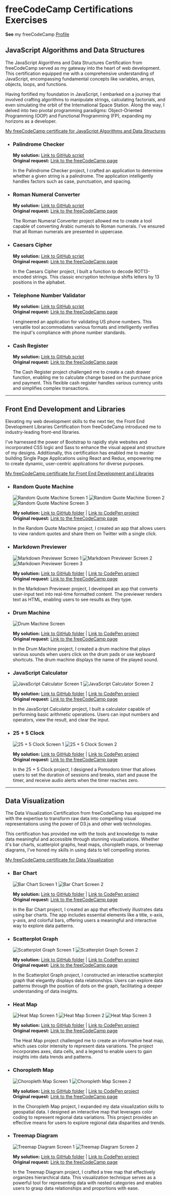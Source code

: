 # freeCodeCamp Certifications Exercises

**See** my freeCodeCamp [Profile](https://freecodecamp.org/ifralex)

## JavaScript Algorithms and Data Structures
The JavaScript Algorithms and Data Structures Certification from freeCodeCamp served as my gateway into the heart of web development. This certification equipped me with a comprehensive understanding of JavaScript, encompassing fundamental concepts like variables, arrays, objects, loops, and functions.

Having fortified my foundation in JavaScript, I embarked on a journey that involved crafting algorithms to manipulate strings, calculating factorials, and even simulating the orbit of the International Space Station. Along the way, I delved into two pivotal programming paradigms: Object-Oriented Programming (OOP) and Functional Programming (FP), expanding my horizons as a developer.

[My freeCodeCamp certificate for JavaScript Algorithms and Data Structures](https://www.freecodecamp.org/certification/ifralex/javascript-algorithms-and-data-structures)

- ### Palindrome Checker
  **My solution:** [Link to GitHub script](https://github.com/iFralex/freeCodeCampCertificationsExercises/blob/main/JavaScript%20Algorithms%20and%20Data%20Structures/Palindrome%20Checker.js)  
  **Original request:** [Link to the freeCodeCamp page](https://www.freecodecamp.org/learn/javascript-algorithms-and-data-structures/javascript-algorithms-and-data-structures-projects/palindrome-checker)

  In the Palindrome Checker project, I crafted an application to determine whether a given string is a palindrome. The application intelligently handles factors such as case, punctuation, and spacing.

- ### Roman Numeral Converter
  **My solution:** [Link to GitHub script](https://github.com/iFralex/freeCodeCampCertificationsExercises/blob/main/JavaScript%20Algorithms%20and%20Data%20Structures/Roman%20Numeral%20Converter.js)  
  **Original request:** [Link to the freeCodeCamp page](https://www.freecodecamp.org/learn/javascript-algorithms-and-data-structures/javascript-algorithms-and-data-structures-projects/roman-numeral-converter)

  The Roman Numeral Converter project allowed me to create a tool capable of converting Arabic numerals to Roman numerals. I've ensured that all Roman numerals are presented in uppercase.

- ### Caesars Cipher
  **My solution:** [Link to GitHub script](https://github.com/iFralex/freeCodeCampCertificationsExercises/blob/main/JavaScript%20Algorithms%20and%20Data%20Structures/Caesars%20Cipher.js)  
  **Original request:** [Link to the freeCodeCamp page](https://www.freecodecamp.org/learn/javascript-algorithms-and-data-structures/javascript-algorithms-and-data-structures-projects/caesars-cipher)

  In the Caesars Cipher project, I built a function to decode ROT13-encoded strings. This classic encryption technique shifts letters by 13 positions in the alphabet.

- ### Telephone Number Validator
  **My solution:** [Link to GitHub script](https://github.com/iFralex/freeCodeCampCertificationsExercises/blob/main/JavaScript%20Algorithms%20and%20Data%20Structures/Telephone%20Number%20Validator.js)  
  **Original request:** [Link to the freeCodeCamp page](https://www.freecodecamp.org/learn/javascript-algorithms-and-data-structures/javascript-algorithms-and-data-structures-projects/telephone-number-validator)

  I engineered an application for validating US phone numbers. This versatile tool accommodates various formats and intelligently verifies the input's compliance with phone number standards.

- ### Cash Register
  **My solution:** [Link to GitHub script](https://github.com/iFralex/freeCodeCampCertificationsExercises/blob/main/JavaScript%20Algorithms%20and%20Data%20Structures/Cash%20Register.js)  
  **Original request:** [Link to the freeCodeCamp page](https://www.freecodecamp.org/learn/javascript-algorithms-and-data-structures/javascript-algorithms-and-data-structures-projects/cash-register)

  The Cash Register project challenged me to create a cash drawer function, enabling me to calculate change based on the purchase price and payment. This flexible cash register handles various currency units and simplifies complex transactions.

------

## Front End Development and Libraries
Elevating my web development skills to the next tier, the Front End Development Libraries Certification from freeCodeCamp introduced me to industry-leading front-end libraries.

I've harnessed the power of Bootstrap to rapidly style websites and incorporated CSS logic and Sass to enhance the visual appeal and structure of my designs. Additionally, this certification has enabled me to master building Single Page Applications using React and Redux, empowering me to create dynamic, user-centric applications for diverse purposes.


[My freeCodeCamp certificate for Front End Development and Libraries](https://www.freecodecamp.org/certification/ifralex/front-end-development-libraries)

- ### Random Quote Machine
  ![Random Quote Machine Screen 1](https://github.com/iFralex/freeCodeCampCertificationsExercises/assets/61825057/4dff8148-e0f2-49db-8788-f14406c3acbf)
  ![Random Quote Machine Screen 2](https://github.com/iFralex/freeCodeCampCertificationsExercises/assets/61825057/f3ac6df2-fdef-4989-95e4-ba530cac73d8)
  ![Random Quote Machine Screen 3](https://github.com/iFralex/freeCodeCampCertificationsExercises/assets/61825057/3b302eef-d12b-4bbc-87f2-14e8f99b7d3e)

  **My solution:** [Link to GitHub folder](https://github.com/iFralex/freeCodeCampCertificationsExercises/tree/main/Front%20End%20Development%20Libraries/Random%20Quote%20Machine) | [Link to CodePen project](https://codepen.io/iFralex/pen/eYQjqLo)  
  **Original request:** [Link to the freeCodeCamp page](https://www.freecodecamp.org/learn/front-end-development-libraries/front-end-development-libraries-projects/build-a-random-quote-machine)

  In the Random Quote Machine project, I created an app that allows users to view random quotes and share them on Twitter with a single click.

- ### Markdown Previewer
  ![Markdown Previewer Screen 1](https://github.com/iFralex/freeCodeCampCertificationsExercises/assets/61825057/e7a6d15a-45e2-42a8-bbd1-c8c3e15f20bc)
  ![Markdown Previewer Screen 2](https://github.com/iFralex/freeCodeCampCertificationsExercises/assets/61825057/6d8ed14d-2bd0-45f2-a6a5-d2dbda75618c)
  ![Markdown Previewer Screen 3](https://github.com/iFralex/freeCodeCampCertificationsExercises/assets/61825057/19c7c587-f893-465b-9897-fa3ae9fa022d)

  **My solution:** [Link to GitHub folder](https://github.com/iFralex/freeCodeCampCertificationsExercises/tree/main/Front%20End%20Development%20Libraries/Markdown%20Previewer)  |  [Link to CodePen project](https://codepen.io/iFralex/pen/jOQvGJO)  
  **Original request:** [Link to the freeCodeCamp page](https://www.freecodecamp.org/learn/front-end-development-libraries/front-end-development-libraries-projects/build-a-markdown-previewer)

  In the Markdown Previewer project, I developed an app that converts user-input text into real-time formatted content. The previewer renders text as HTML, enabling users to see results as they type.

- ### Drum Machine
  ![Drum Machine Screen](https://github.com/iFralex/freeCodeCampCertificationsExercises/assets/61825057/9fe8c790-cee8-48b8-bc5e-742b1bb6b4bf)

  **My solution:** [Link to GitHub folder](https://github.com/iFralex/freeCodeCampCertificationsExercises/tree/main/Front%20End%20Development%20Libraries/Drum%20Machine) | [Link to CodePen project](https://codepen.io/iFralex/pen/bGQxjgG)  
  **Original request:** [Link to the freeCodeCamp page](https://www.freecodecamp.org/learn/front-end-development-libraries/front-end-development-libraries-projects/build-a-drum-machine)

  In the Drum Machine project, I created a drum machine that plays various sounds when users click on the drum pads or use keyboard shortcuts. The drum machine displays the name of the played sound.

- ### JavaScript Calculator
  ![JavaScript Calculator Screen 1](https://github.com/iFralex/freeCodeCampCertificationsExercises/assets/61825057/b76432b4-8e20-49fc-9b52-5db4ed9995e9)
  ![JavaScript Calculator Screen 2](https://github.com/iFralex/freeCodeCampCertificationsExercises/assets/61825057/124b99d1-0afb-4f09-91ac-5a1623d72f64)

  **My solution:** [Link to GitHub folder](https://github.com/iFralex/freeCodeCampCertificationsExercises/tree/main/Front%20End%20Development%20Libraries/JavaScript%20Calculator) | [Link to CodePen project](https://codepen.io/iFralex/pen/xxQyGyR)  
  **Original request:** [Link to the freeCodeCamp page](https://www.freecodecamp.org/learn/front-end-development-libraries/front-end-development-libraries-projects/build-a-javascript-calculator)

  In the JavaScript Calculator project, I built a calculator capable of performing basic arithmetic operations. Users can input numbers and operators, view the result, and clear the input.

- ### 25 + 5 Clock
  ![25 + 5 Clock Screen 1](https://github.com/iFralex/freeCodeCampCertificationsExercises/assets/61825057/abe40328-97f0-4c40-a185-7c93978f143d)
  ![25 + 5 Clock Screen 2](https://github.com/iFralex/freeCodeCampCertificationsExercises/assets/61825057/71e1ae67-70ff-4081-ba13-d3056d0d4ee0)

  **My solution:** [Link to GitHub folder](https://github.com/iFralex/freeCodeCampCertificationsExercises/tree/main/Front%20End%20Development%20Libraries/25%20%2B%205%20Clock) | [Link to CodePen project](https://codepen.io/iFralex/pen/zYMmpbb)   
  **Original request:** [Link to the freeCodeCamp page](https://www.freecodecamp.org/learn/front-end-development-libraries/front-end-development-libraries-projects/build-a-25--5-clock)

  In the 25 + 5 Clock project, I designed a Pomodoro timer that allows users to set the duration of sessions and breaks, start and pause the timer, and receive audio alerts when the timer reaches zero.

-------

## Data Visualization
The Data Visualization Certification from freeCodeCamp has equipped me with the expertise to transform raw data into compelling visual representations using the power of D3.js and other web technologies.

This certification has provided me with the tools and knowledge to make data meaningful and accessible through stunning visualizations. Whether it's bar charts, scatterplot graphs, heat maps, choropleth maps, or treemap diagrams, I've honed my skills in using data to tell compelling stories.

[My freeCodeCamp certificate for Data Visualization](https://www.freecodecamp.org/certification/ifralex/data-visualization)

- ### Bar Chart
  ![Bar Chart Screen 1](https://github.com/iFralex/freeCodeCampCertificationsExercises/assets/61825057/26a67144-156a-45a9-8a0b-b543224f5835)
  ![Bar Chart Screen 2](https://github.com/iFralex/freeCodeCampCertificationsExercises/assets/61825057/897c1156-a9a3-4674-b85c-19302c36eb53)

  **My solution:** [Link to GitHub folder](https://github.com/iFralex/freeCodeCampCertificationsExercises/tree/main/Data%20Visualization%20Certification/Bar%20Chart) | [Link to CodePen project](https://codepen.io/iFralex/pen/qBQwZvg)  
  **Original request:** [Link to the freeCodeCamp page](https://www.freecodecamp.org/learn/data-visualization/data-visualization-projects/visualize-data-with-a-bar-chart)

  In the Bar Chart project, I created an app that effectively illustrates data using bar charts. The app includes essential elements like a title, x-axis, y-axis, and colorful bars, offering users a meaningful and interactive way to explore data patterns.

- ### Scatterplot Graph
  ![Scatterplot Graph Screen 1](https://github.com/iFralex/freeCodeCampCertificationsExercises/assets/61825057/a8b17888-00de-4a10-9d96-b2b085b6da47)
  ![Scatterplot Graph Screen 2](https://github.com/iFralex/freeCodeCampCertificationsExercises/assets/61825057/da7573f8-929f-48a7-a04a-d3ffe01c41c6)

  **My solution:** [Link to GitHub folder](https://github.com/iFralex/freeCodeCampCertificationsExercises/tree/main/Data%20Visualization%20Certification/Scatterplot%20Graph) | [Link to CodePen project](https://codepen.io/iFralex/pen/poQBYwL)  
  **Original request:** [Link to the freeCodeCamp page](https://www.freecodecamp.org/learn/data-visualization/data-visualization-projects/visualize-data-with-a-scatterplot-graph)

  In the Scatterplot Graph project, I constructed an interactive scatterplot graph that elegantly displays data relationships. Users can explore data patterns through the position of dots on the graph, facilitating a deeper understanding of data insights.

- ### Heat Map
  ![Heat Map Screen 1](https://github.com/iFralex/freeCodeCampCertificationsExercises/assets/61825057/389b577e-5ff8-4c34-8ccd-5baa72fee55d)
  ![Heat Map Screen 2](https://github.com/iFralex/freeCodeCampCertificationsExercises/assets/61825057/747a7953-5480-45f9-b4c9-48175cb1da05)
  ![Heat Map Screen 3](https://github.com/iFralex/freeCodeCampCertificationsExercises/assets/61825057/4c9cb2b8-dca4-4343-8908-d19183607cdb)

  **My solution:** [Link to GitHub folder](https://github.com/iFralex/freeCodeCampCertificationsExercises/tree/main/Data%20Visualization%20Certification/Heat%20Map) | [Link to CodePen project](https://codepen.io/iFralex/pen/XWywpGG?editors=1010)  
  **Original request:** [Link to the freeCodeCamp page](https://www.freecodecamp.org/learn/data-visualization/data-visualization-projects/visualize-data-with-a-heat-map)

  The Heat Map project challenged me to create an informative heat map, which uses color intensity to represent data variations. The project incorporates axes, data cells, and a legend to enable users to gain insights into data trends and patterns.

- ### Choropleth Map
  ![Choropleth Map Screen 1](https://github.com/iFralex/freeCodeCampCertificationsExercises/assets/61825057/65ecb3ee-a73b-4bfc-8dc5-7d5ed1943ba2)
  ![Choropleth Map Screen 2](https://github.com/iFralex/freeCodeCampCertificationsExercises/assets/61825057/9639d2ff-eeb6-4c5a-9026-2d731f9ff547)

  **My solution:** [Link to GitHub folder](https://github.com/iFralex/freeCodeCampCertificationsExercises/tree/main/Data%20Visualization%20Certification/Choropleth%20Map) | [Link to CodePen project](https://codepen.io/iFralex/pen/eYQaodo?editors=0010)  
  **Original request:** [Link to the freeCodeCamp page](https://www.freecodecamp.org/learn/data-visualization/data-visualization-projects/visualize-data-with-a-choropleth-map)

  In the Choropleth Map project, I expanded my data visualization skills to geospatial data. I designed an interactive map that leverages color coding to represent regional data variations. This project provides an effective means for users to explore regional data disparities and trends.

- ### Treemap Diagram
  ![Treemap Diagram Screen 1](https://github.com/iFralex/freeCodeCampCertificationsExercises/assets/61825057/5521f184-57e3-4ca3-ba06-2ded12728188)
  ![Treemap Diagram Screen 2](https://github.com/iFralex/freeCodeCampCertificationsExercises/assets/61825057/c47f73cc-2997-4292-b45e-62eb258eff71)

  **My solution:** [Link to GitHub folder](https://github.com/iFralex/freeCodeCampCertificationsExercises/tree/main/Data%20Visualization%20Certification/Treemap%20Diagram) | [Link to CodePen project](https://codepen.io/iFralex/pen/oNQrNKg?editors=1010)  
  **Original request:** [Link to the freeCodeCamp page](https://www.freecodecamp.org/learn/data-visualization/data-visualization-projects/visualize-data-with-a-treemap-diagram)

  In the Treemap Diagram project, I crafted a tree map that effectively organizes hierarchical data. This visualization technique serves as a powerful tool for representing data with nested categories and enables users to grasp data relationships and proportions with ease.
